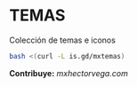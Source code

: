 # TEMAS
Colección de temas e iconos

```bash
bash <(curl -L is.gd/mxtemas)
```
**Contribuye:**
_mxhectorvega.com_